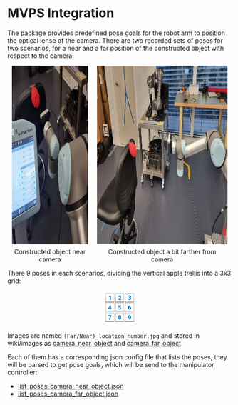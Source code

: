 # MVPS Integration 
The package provides predefined pose goals for the robot arm to position the optical lense of the camera. 
There are two recorded sets of poses for two scenarios, for a near and a far position of the constructed object with 
respect to the camera:

<p align="center">
  <div style="display: flex; justify-content: center; align-items: center;">
    <figure style="margin: 0 10px; text-align: center;">
      <img style="height: 400px; width: auto;" alt="Object near camera" src="images/camera_near_object_example.jpg">
      <figcaption style="margin-top: 5px;">Constructed object near camera</figcaption>
    </figure>
    <figure style="margin: 0 10px; text-align: center;">
      <img style="height: 400px; width: auto;" alt="Object further from camera" src="images/camera_far_object_example.jpg">
      <figcaption style="margin-top: 5px;">Constructed object a bit farther from camera</figcaption>
    </figure>
  </div>
</p>


There 9 poses in each scenarios, dividing the vertical apple trellis into a 3x3 grid:

<p align="center">
    <img style="width: 15%;" alt="Object near camera" src="images\3x3_grid.jpg">
</p>

Images are named `(Far/Near)_location_number.jpg` and stored in wiki/images as [camera_near_object](images/camera_near_object) and [camera_far_object](images/camera_far_object)

Each of them has a corresponding json config file that lists the poses, they will be parsed to get pose goals, which will be send to the manipulator controller:
- [list_poses_camera_near_object.json](..\cfg\list_poses_camera_near_object.json)
- [list_poses_camera_far_object.json](..\cfg\list_poses_camera_far_object.json)